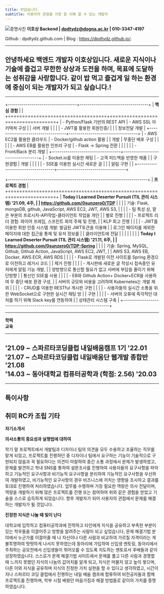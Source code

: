 ```yaml
---
title: 반갑습니다.
subtitle: 이용자의 관점을 가장 잘 이해 할 수 있는 개발자
---
```


![증명사진](https://user-images.githubusercontent.com/38107948/150670364-2b4a4bf5-93d1-4a57-8a6e-84ec8a23e709.jpg)
**이호상 Backend \| dpdtydz@dogna.ac.kr \|
010-3347-4197**

Github : dpdtydz.github.com \| Blog : https://dpdtydz.github.io/.


  -----------------------------------------------------------------------
  안녕하세요 백엔드 개발자 이호상입니다. 새로운 지식이나 기술에 즐겁고
  무한한 상상과 도전을 하며, 목표에 도달하는 성취감을 사랑합니다. 같이 밥
  먹고 즐겁게 일 하는 환경에 중심이 되는 개발자가 되고 싶습니다.!
  -----------------------------------------------------------------------

  -----------------------------------------------------------------------


+-----------------------------------+-----------------------------------+
| **핵심 경험**                     |                                   |
+===================================+===================================+
| -   Python/Flask 기반의 REST API  | -   AWS SSL 아키텍쳐 구성         |
|     서버 개발                     |                                   |
|                                   | -   JWT를 활용한 회원인증/        |
|                                   |     정보전달 개발                 |
+-----------------------------------+-----------------------------------+
| -   AWS EC2를 활용한 클라우드     | -   Docker/github action 활용     |
|     개발                          |     무중단 배포 구성              |
|                                   |                                   |
| -   AWS EB를 활용한 인프라 구성   | -   Flask -\> Spring 전환         |
|                                   |                                   |
|                                   | -   Front/Back 분리 개발          |
+-----------------------------------+-----------------------------------+
| -   Socket.io를 이용한 채팅       | -   고객 피드백을 반영한 제품     |
|     구현경험                      |     개발                          |
|                                   |                                   |
| -   SSE를 이용한 실시간 새로운 글 |                                   |
|     알림 구현                     |                                   |
+-----------------------------------+-----------------------------------+


+-----------------------------------------------------------------------+
| **프로젝트 경험**                                                     |
+=======================================================================+
| **Today I Learned Deserter Pursuit (TIL 관리 시스템) '21.09, 4주,     |
| https://github.com/0sunzero0/TDP**                                    |
|                                                                       |
| 기술: Flask, mongoDB, github, JavaScript, AWS EC2, JWT, AWS S3,       |
|                                                                       |
| -   팀 특성 상, 맡은 부분의 프로시저-API작업-클라이언트 작업을 개인     |
|     별로 진행                                                         |
|                                                                       |
| -   프로젝트 리더 경험: 와이어 프레임, 스프린트 회의 주체 및 진행,      |
|     KLP 회고 진행                                                     |
|                                                                       |
| -   JWT를 이용한 회원 인증 시스템 개발: 발급된 JWT토큰을 이용해         |
|     로그인 페이지를 제외한 페이지에 대한 접근을 통제 및 유저 정보를     |
|     클라이언트에 전달                                                 |
|                                                                       |
|                                                                       |
|                                                                       |
| **Today I Learned Deserter Pursuit (TIL 관리 시스템) '21.11, 6주,     |
| https://github.com/0sunzero0/TDP-Spring**                             |
|                                                                       |
| 기술: Spring, MySQL, Github, Github Action, JavaScript, AWS EC2, JWT, |
| AWS S3, AWS EB, Docker, AWS ECR, AWS RDS                              |
|                                                                       |
| -   Flask로 개발된 이전 사이트를 Spring 환경으로 이전하고 레거시 코드 |
|     제거 진행                                                         |
|                                                                       |
| -   게시판에 새로운 글 작성시 접속중인 유저에게 알림 기능 개발,       |
|     양방향으로 통신할 필요가 없고 서버에 부담을 줄이기 위해 단방향    |
|     통신인 SSE를 사용                                                 |
|                                                                       |
| -   EB와 Github Action+ Docker+ECR을 사용하여 무 중단 배포 환경 구성, |
|     서버의 규모와 비용을 고려하여 Kubernetes는 개발 제외              |
|                                                                       |
| -   CRUD를 이용한 RESTful 게시판 구현                                 |
|                                                                       |
| -   사용자들의 실시간 소통을 위한 WebSocket으로 구현한 실시간 채팅 방 |
|     구현                                                              |
|                                                                       |
| -   서버의 오류에 즉각적인 대처를 하기 위해 Slack key를 연동하여      |
|     상태관리 시스템 구축                                              |
+-----------------------------------------------------------------------+


-----------------------------------------------------------------------
**학력      
교육**       
------------ ----------------------------------------------------------
'21.09 \~    스파르타코딩클럽 내일배움캠프 1기
'22.01       
'21.07 \~    스파르타코딩클럽 내일배움단 웹개발 종합반
'21.08       
'14.03 \~    동아대학교 컴퓨터공학과 (학점: 2.56)
'20.03       
-------------------------------------------------------------------------
-------------------------------------------------------------------------
**특이사항**   
-------------------------------------------------------------------------
취미           RC카 조립
기타           
-------------------------------------------------------------------------


**자기소개서**

**의사소통의 중요성과 실행법에 대하여**

학기 말 프로젝트에서 개발팀과 디자이너 팀의 의견을 모두 수용하고
조율하는 직무를 맡게 되었고, 프로젝트를 진행하던 중 디자이너 팀에서
요구하는 기능이 기술적으로 구현되지 않음과 꼭 필요하다는 의견이 마찰하여
중간 소통 과정에서 문제가 발생하였고, 문제를 발견하고 학내 SNS를 통하여
설문조사를 진행하여 사용자들의 요구사항을 파악하고 기능적인 요구사항과
비기능적 요구사항을 분리하여 기능적인 요구사항을 우선하여 개발하였고,
비기능적인 요구사항의 경우 비즈니스에 끼치는 영향을 조사하고 결과를
토대로 진행하여 처리하였습니다. 업무를 수행하며 가장 필요한 역량은 의사
전달이며, 역량을 개발하기 위해 많은 프로젝트를 진행 또는 참여하여 위와
같은 경험을 얻었고 기술을 스스로 습득하게 되었습니다. 향후 개발자가 되어
사용자의 관점에서 문제를 해결하는 개발자가 될 것입니다.

**진정한 지식은 나눌 때 빛이 난다**

대학교에 입학하고 컴퓨터공학과에 진학하고 타인에게 지식을 공유하고
부족한 부분이 있는 학우들을 이끌어주고 방향을 알려주는 사람이 되고
싶었습니다, 문제 해결기법 분야에서 누군가를 이끌어줄 때 나 자신이나 다른
사람과 비교하여 가르칠 자격이라는 게 불투명하여 떳떳하게 나서지
못하였는데 동아리에 가입하여 신입생 멘토링, 동아리에서 주최하는
공모전에서 신입생들이 뛰어오를 수 있도록 지도하는 멘토로서 후배들과 같이
성장하였습니다. 스스로가 문제 해결기법 사이트에서 문제를 풀고 다른
사람과 경쟁할 때 느끼지 못했던 지식의 나눔의 값어치를 알게 되고, 지식은
머물지 않고 높이 쌓으며, 다른 이와 지식을 공유하며 지식의 진정한 가치
실현을 할 수 있다고 생각하였고, 시간이 지나 스파르타 코딩 클럽에서
진행하는 내일 배움 캠프에 합류하여 비전공자들과 함께 프로젝트를
진행하며, 학부 시절 배웠던 마음가짐과 해결 방법들로 같이의 가치를
증명하였습니다.

